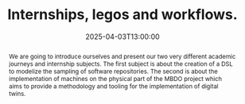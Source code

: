 ---
date: 2025-04-03T13:00:00
title: "Internships, legos and workflows."
abstract: >
  We are going to introduce ourselves and present our two very different academic journeys and internship subjects.
  The first subject is about the creation of a DSL to modelize the sampling of software repositories.
  The second is about the implementation of machines on the physical part of the MBDO project which aims to provide a methodology and tooling for the implementation of digital twins. 

event: DiverSE Coffee
location: Rennes, France
speaker: Maiwenn Le Goasteller and Vincent Gaultier

---